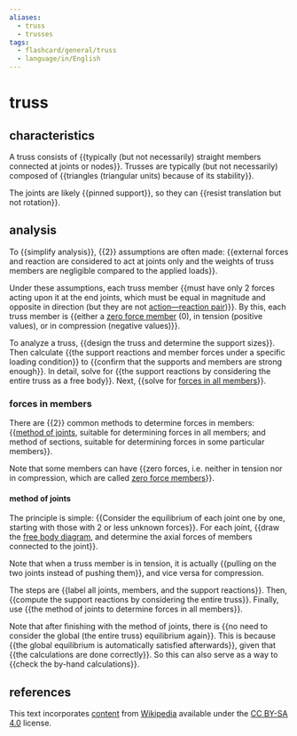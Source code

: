 ```yaml
---
aliases:
  - truss
  - trusses
tags:
  - flashcard/general/truss
  - language/in/English
---
```


# truss

## characteristics

A truss consists of {{typically (but not necessarily) straight members connected at joints or nodes}}. Trusses are typically (but not necessarily) composed of {{triangles (triangular units) because of its stability}}. <!--SR:!2024-12-10,152,310!2024-11-20,136,310-->

The joints are likely {{pinned support}}, so they can {{resist translation but not rotation}}. <!--SR:!2024-08-07,63,310!2024-08-07,63,310-->

## analysis

To {{simplify analysis}}, {{2}} assumptions are often made: {{external forces and reaction are considered to act at joints only and the weights of truss members are negligible compared to the applied loads}}. <!--SR:!2024-12-20,160,310!2024-07-25,53,310!2024-11-17,125,290-->

Under these assumptions, each truss member {{must have only 2 forces acting upon it at the end joints, which must be equal in magnitude and opposite in direction (but they are not [action—reaction pair](reaction%20(physics).md))}}. By this, each truss member is {{either a [zero force member](zero%20force%20member.md) (0), in tension (positive values), or in compression (negative values)}}. <!--SR:!2024-07-24,52,310!2024-11-29,144,310-->

To analyze a truss, {{design the truss and determine the support sizes}}. Then calculate {{the support reactions and member forces under a specific loading condition}} to {{confirm that the supports and members are strong enough}}. In detail, solve for {{the support reactions by considering the entire truss as a free body}}. Next, {{solve for [forces in all members](#forces%20in%20members)}}. <!--SR:!2024-07-31,57,310!2024-07-30,56,310!2024-08-01,58,310!2024-07-22,46,290!2024-08-15,70,310-->

### forces in members

There are {{2}} common methods to determine forces in members: {{[method of joints](#method%20of%20joints), suitable for determining forces in all members; and method of sections, suitable for determining forces in some particular members}}. <!--SR:!2024-08-05,61,310!2025-01-21,187,310-->

Note that some members can have {{zero forces, i.e. neither in tension nor in compression, which are called [zero force members](zero%20force%20member.md)}}. <!--SR:!2024-08-06,62,310-->

#### method of joints

The principle is simple: {{Consider the equilibrium of each joint one by one, starting with those with 2 or less unknown forces}}. For each joint, {{draw the [free body diagram](free%20body%20diagram.md), and determine the axial forces of members connected to the joint}}. <!--SR:!2024-07-20,49,290!2024-08-02,59,310-->

Note that when a truss member is in tension, it is actually {{pulling on the two joints instead of pushing them}}, and vice versa for compression. <!--SR:!2024-08-16,71,310-->

The steps are {{label all joints, members, and the support reactions}}. Then, {{compute the support reactions by considering the entire truss}}. Finally, use {{the method of joints to determine forces in all members}}. <!--SR:!2024-07-24,48,290!2024-08-03,60,310!2024-12-18,158,310-->

Note that after finishing with the method of joints, there is {{no need to consider the global (the entire truss) equilibrium again}}. This is because {{the global equilibrium is automatically satisfied afterwards}}, given that {{the calculations are done correctly}}. So this can also serve as a way to {{check the by-hand calculations}}. <!--SR:!2024-08-04,60,310!2024-07-25,52,310!2025-01-27,192,310!2024-10-24,109,290-->

## references

This text incorporates [content](https://en.wikipedia.org/wiki/truss) from [Wikipedia](Wikipedia.md) available under the [CC BY-SA 4.0](https://creativecommons.org/licenses/by-sa/4.0/) license.
